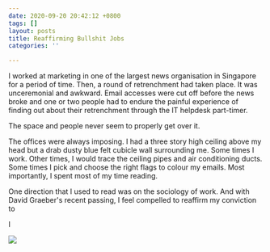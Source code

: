 ```yaml
---
date: 2020-09-20 20:42:12 +0800
tags: []
layout: posts
title: Reaffirming Bullshit Jobs
categories: ''

---
```

I worked at marketing in one of the largest news organisation in Singapore for a period of time. Then, a round of retrenchment had taken place. It was unceremonial and awkward. Email accesses were cut off before the news broke and one or two people had to endure the painful experience of finding out about their retrenchment through the IT helpdesk part-timer. 

The space and people never seem to properly get over it.

The offices were always imposing. I had a three story high ceiling above my head but a drab dusty blue felt cubicle wall surrounding me. Some times I work. Other times, I would trace the ceiling pipes and air conditioning ducts. Some times I pick and choose the right flags to colour my emails. Most importantly, I spent most of my time reading. 

One direction that I used to read was on the sociology of work. And with David Graeber's recent passing, I feel compelled to reaffirm my conviction to

I

![](https://media.giphy.com/media/iFkHQLzYA09Zm/giphy.gif)